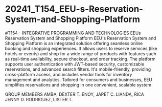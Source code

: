 # 20241_T154_EEU-s-Reservation-System-and-Shopping-Platform
#T154 - INTEGRATIVE PROGRAMMING AND TECHNOLOGIES
EEUs Reservation System and Shopping Platform
EEU's Reservation System and Shopping Platform is an integrated solution offering seamless online booking and shopping experiences. It allows users to reserve services (like hotels or events) and shop for a wide range of products with features such as real-time availability, secure checkout, and order tracking. The platform supports user authentication with JWT-based security, customizable reservations, and advanced search filters. It's mobile-friendly, providing cross-platform access, and includes vendor tools for inventory management and analytics. Tailored for consumers and businesses, EEU simplifies reservations and shopping in one convenient, scalable system.

GROUP MEMBERS
AMBA, DEXTER T.
ENOY, JAPET C.
LIANDA, RICA JENNY D.
RODRIGUEZ, LISTER T.

